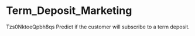 # Term_Deposit_Marketing
Tzs0NktoeQpbh8qs
Predict if the customer will subscribe to a term deposit.
